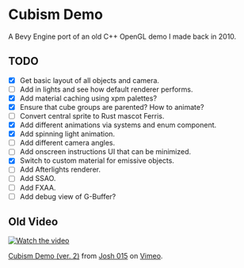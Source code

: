# Cubism Demo
A Bevy Engine port of an old C++ OpenGL demo I made back in 2010.

## TODO
- [x] Get basic layout of all objects and camera.
- [ ] Add in lights and see how default renderer performs.
- [x] Add material caching using xpm palettes?
- [x] Ensure that cube groups are parented? How to animate?
- [ ] Convert central sprite to Rust mascot Ferris.
- [x] Add different animations via systems and enum component.
- [x] Add spinning light animation.
- [ ] Add different camera angles.
- [ ] Add onscreen instructions UI that can be minimized.
- [x] Switch to custom material for emissive objects.
- [ ] Add Afterlights renderer.
- [ ] Add SSAO.
- [ ] Add FXAA.
- [ ] Add debug view of G-Buffer?

## Old Video
[![Watch the video](https://i.vimeocdn.com/video/93015207_472x266.jpg)](https://vimeo.com/15442169)
<p><a href="https://vimeo.com/15442169">Cubism Demo (ver. 2)</a> from <a href="https://vimeo.com/user2176585">Josh 015</a> on <a href="https://vimeo.com">Vimeo</a>.</p>
